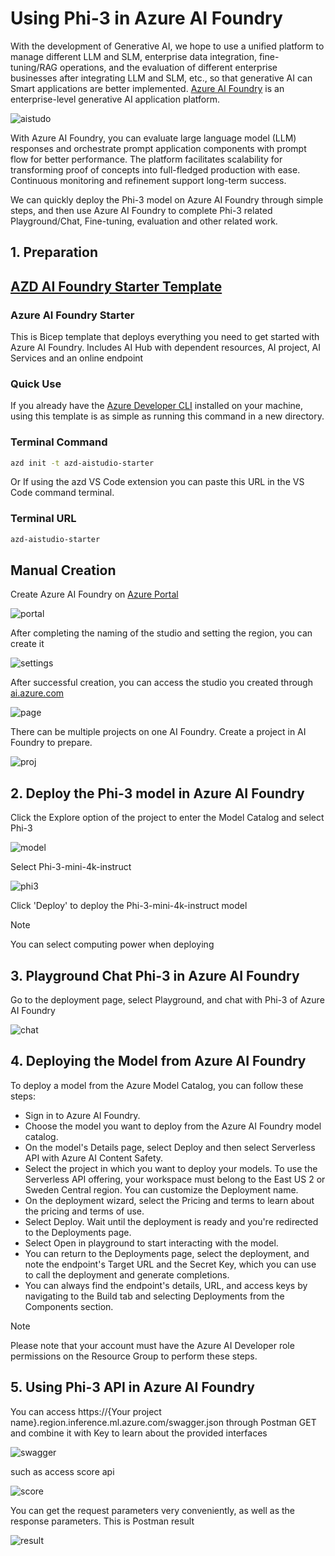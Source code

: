 # **Using Phi-3 in Azure AI Foundry**

With the development of Generative AI, we hope to use a unified platform to manage different LLM and SLM, enterprise data integration, fine-tuning/RAG operations, and the evaluation of different enterprise businesses after integrating LLM and SLM, etc., so that generative AI can Smart applications are better implemented. [Azure AI Foundry](https://ai.azure.com) is an enterprise-level generative AI application platform.

![aistudo](../../imgs/02/AIStudio/ai-studio-home.png)

With Azure AI Foundry, you can evaluate large language model (LLM) responses and orchestrate prompt application components with prompt flow for better performance. The platform facilitates scalability for transforming proof of concepts into full-fledged production with ease. Continuous monitoring and refinement support long-term success.

We can quickly deploy the Phi-3 model on Azure AI Foundry through simple steps, and then use Azure AI Foundry to complete Phi-3 related Playground/Chat, Fine-tuning, evaluation and other related work.

## **1. Preparation**

## [AZD AI Foundry Starter Template](https://azure.github.io/awesome-azd/?name=AI+Studio)

### Azure AI Foundry Starter

This is Bicep template that deploys everything you need to get started with Azure AI Foundry. Includes AI Hub with dependent resources, AI project, AI Services and an online endpoint

### Quick Use

If you already have the [Azure Developer CLI](https://learn.microsoft.com/azure/developer/azure-developer-cli/overview?WT.mc_id=aiml-138114-kinfeylo) installed on your machine, using this template is as simple as running this command in a new directory.

### Terminal Command

```bash
azd init -t azd-aistudio-starter
```

Or
If using the azd VS Code extension you can paste this URL in the VS Code command terminal.

### Terminal URL

```bash
azd-aistudio-starter
```

## Manual Creation

Create Azure AI Foundry on [Azure Portal](https://portal.azure.com?WT.mc_id=aiml-138114-kinfeylo)

![portal](../../imgs/02/AIStudio/ai-studio-portal.png)

After completing the naming of the studio and setting the region, you can create it

![settings](../../imgs/02/AIStudio/ai-studio-settings.png)

After successful creation, you can access the studio you created through [ai.azure.com](https://ai.azure.com/)

![page](../../imgs/02/AIStudio/ai-studio-page.png)

There can be multiple projects on one AI Foundry. Create a project in AI Foundry to prepare.

![proj](../../imgs/02/AIStudio/ai-studio-proj.png)

## **2. Deploy the Phi-3 model in Azure AI Foundry**

Click the Explore option of the project to enter the Model Catalog and select Phi-3

![model](../../imgs/02/AIStudio/ai-studio-model.png)

Select Phi-3-mini-4k-instruct

![phi3](../../imgs/02/AIStudio/ai-studio-phi3.png)

Click 'Deploy' to deploy the Phi-3-mini-4k-instruct model

> [!NOTE]
>
> You can select computing power when deploying

## **3. Playground Chat Phi-3 in Azure AI Foundry**

Go to the deployment page, select Playground, and chat with Phi-3 of Azure AI Foundry

![chat](../../imgs/02/AIStudio/ai-studio-chat.png)

## **4. Deploying the Model from Azure AI Foundry**

To deploy a model from the Azure Model Catalog, you can follow these steps:

- Sign in to Azure AI Foundry.
- Choose the model you want to deploy from the Azure AI Foundry model catalog.
- On the model's Details page, select Deploy and then select Serverless API with Azure AI Content Safety.
- Select the project in which you want to deploy your models. To use the Serverless API offering, your workspace must belong to the East US 2 or Sweden Central region. You can customize the Deployment name.
- On the deployment wizard, select the Pricing and terms to learn about the pricing and terms of use.
- Select Deploy. Wait until the deployment is ready and you're redirected to the Deployments page.
- Select Open in playground to start interacting with the model.
- You can return to the Deployments page, select the deployment, and note the endpoint's Target URL and the Secret Key, which you can use to call the deployment and generate completions.
- You can always find the endpoint's details, URL, and access keys by navigating to the Build tab and selecting Deployments from the Components section.

> [!NOTE]
> Please note that your account must have the Azure AI Developer role permissions on the Resource Group to perform these steps.

## **5. Using Phi-3 API in Azure AI Foundry**

You can access https://{Your project name}.region.inference.ml.azure.com/swagger.json through Postman GET and combine it with Key to learn about the provided interfaces

![swagger](../../imgs/02/AIStudio/ai-studio-swagger.png)

such as access score api 

![score](../../imgs/02/AIStudio/ai-studio-score.png)

You can get the request parameters very conveniently, as well as the response parameters. This is Postman result

![result](../../imgs/02/AIStudio/ai-studio-result.png)

